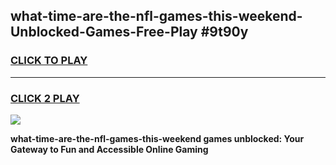 
## what-time-are-the-nfl-games-this-weekend-Unblocked-Games-Free-Play #9t90y
<h3>
<a href="https://us.freeplayer.one?title=what-time-are-the-nfl-games-this-weekend&ref=9M">CLICK TO PLAY</a></h3>
<hr>

<h3>
<a href="https://us.freeplayer.one?title=what-time-are-the-nfl-games-this-weekend&ref=9M">CLICK 2 PLAY</a>
  
</h3>

<a href="https://us.freeplayer.one?title=what-time-are-the-nfl-games-this-weekend&ref=9M"><img src="https://clearcache.store/games.png"></a>


**what-time-are-the-nfl-games-this-weekend games unblocked: Your Gateway to Fun and Accessible Online Gaming**

